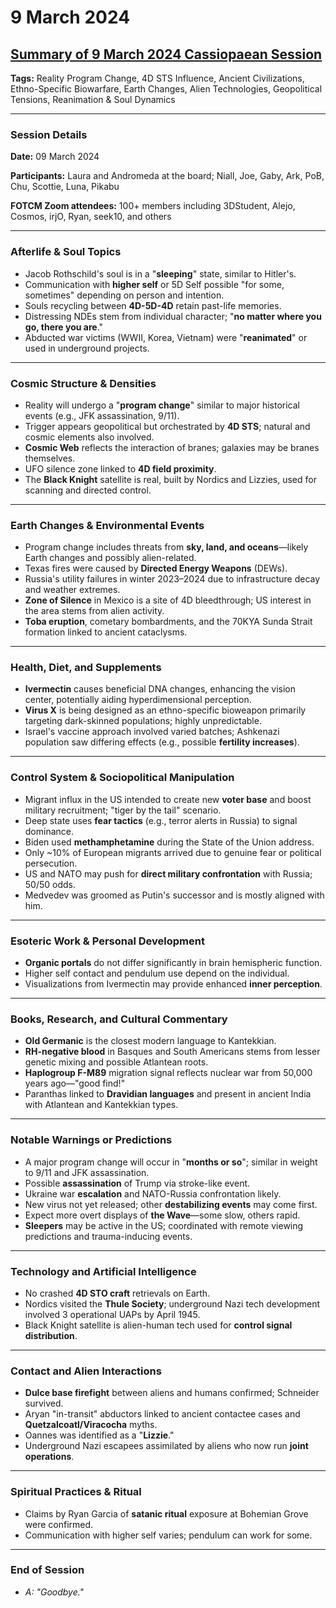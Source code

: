 # 9 March 2024

## [Summary of 9 March 2024 Cassiopaean Session](https://cassiopaea.org/forum/threads/session-9-march-2024.54385/)

**Tags:** Reality Program Change, 4D STS Influence, Ancient Civilizations, Ethno-Specific Biowarfare, Earth Changes, Alien Technologies, Geopolitical Tensions, Reanimation & Soul Dynamics

---

### Session Details

**Date:** 09 March 2024

**Participants:** Laura and Andromeda at the board; Niall, Joe, Gaby, Ark, PoB, Chu, Scottie, Luna, Pikabu

**FOTCM Zoom attendees:** 100+ members including 3DStudent, Alejo, Cosmos, irjO, Ryan, seek10, and others

---

### Afterlife & Soul Topics

- Jacob Rothschild's soul is in a "**sleeping**" state, similar to Hitler's.
- Communication with **higher self** or 5D Self possible "for some, sometimes" depending on person and intention.
- Souls recycling between **4D-5D-4D** retain past-life memories.
- Distressing NDEs stem from individual character; "**no matter where you go, there you are**."
- Abducted war victims (WWII, Korea, Vietnam) were "**reanimated**" or used in underground projects.

---

### Cosmic Structure & Densities

- Reality will undergo a "**program change**" similar to major historical events (e.g., JFK assassination, 9/11).
- Trigger appears geopolitical but orchestrated by **4D STS**; natural and cosmic elements also involved.
- **Cosmic Web** reflects the interaction of branes; galaxies may be branes themselves.
- UFO silence zone linked to **4D field proximity**.
- The **Black Knight** satellite is real, built by Nordics and Lizzies, used for scanning and directed control.

---

### Earth Changes & Environmental Events

- Program change includes threats from **sky, land, and oceans**—likely Earth changes and possibly alien-related.
- Texas fires were caused by **Directed Energy Weapons** (DEWs).
- Russia's utility failures in winter 2023–2024 due to infrastructure decay and weather extremes.
- **Zone of Silence** in Mexico is a site of 4D bleedthrough; US interest in the area stems from alien activity.
- **Toba eruption**, cometary bombardments, and the 70KYA Sunda Strait formation linked to ancient cataclysms.

---

### Health, Diet, and Supplements

- **Ivermectin** causes beneficial DNA changes, enhancing the vision center, potentially aiding hyperdimensional perception.
- **Virus X** is being designed as an ethno-specific bioweapon primarily targeting dark-skinned populations; highly unpredictable.
- Israel's vaccine approach involved varied batches; Ashkenazi population saw differing effects (e.g., possible **fertility increases**).

---

### Control System & Sociopolitical Manipulation

- Migrant influx in the US intended to create new **voter base** and boost military recruitment; "tiger by the tail" scenario.
- Deep state uses **fear tactics** (e.g., terror alerts in Russia) to signal dominance.
- Biden used **methamphetamine** during the State of the Union address.
- Only ~10% of European migrants arrived due to genuine fear or political persecution.
- US and NATO may push for **direct military confrontation** with Russia; 50/50 odds.
- Medvedev was groomed as Putin's successor and is mostly aligned with him.

---

### Esoteric Work & Personal Development

- **Organic portals** do not differ significantly in brain hemispheric function.
- Higher self contact and pendulum use depend on the individual.
- Visualizations from Ivermectin may provide enhanced **inner perception**.

---

### Books, Research, and Cultural Commentary

- **Old Germanic** is the closest modern language to Kantekkian.
- **RH-negative blood** in Basques and South Americans stems from lesser genetic mixing and possible Atlantean roots.
- **Haplogroup F-M89** migration signal reflects nuclear war from 50,000 years ago—"good find!"
- Paranthas linked to **Dravidian languages** and present in ancient India with Atlantean and Kantekkian types.

---

### Notable Warnings or Predictions

- A major program change will occur in "**months or so**"; similar in weight to 9/11 and JFK assassination.
- Possible **assassination** of Trump via stroke-like event.
- Ukraine war **escalation** and NATO-Russia confrontation likely.
- New virus not yet released; other **destabilizing events** may come first.
- Expect more overt displays of **the Wave**—some slow, others rapid.
- **Sleepers** may be active in the US; coordinated with remote viewing predictions and trauma-inducing events.

---

### Technology and Artificial Intelligence

- No crashed **4D STO craft** retrievals on Earth.
- Nordics visited the **Thule Society**; underground Nazi tech development involved 3 operational UAPs by April 1945.
- Black Knight satellite is alien-human tech used for **control signal distribution**.

---

### Contact and Alien Interactions

- **Dulce base firefight** between aliens and humans confirmed; Schneider survived.
- Aryan "in-transit" abductors linked to ancient contactee cases and **Quetzalcoatl/Viracocha** myths.
- Oannes was identified as a "**Lizzie**."
- Underground Nazi escapees assimilated by aliens who now run **joint operations**.

---

### Spiritual Practices & Ritual

- Claims by Ryan Garcia of **satanic ritual** exposure at Bohemian Grove were confirmed.
- Communication with higher self varies; pendulum can work for some.

---

### End of Session

- *A: "Goodbye."*